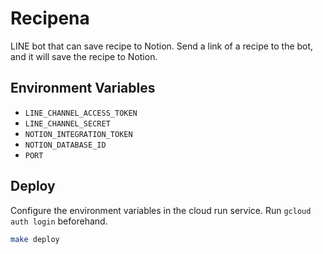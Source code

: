 # Recipena

LINE bot that can save recipe to Notion. Send a link of a recipe to the bot, and it will save the recipe to Notion.

## Environment Variables

- `LINE_CHANNEL_ACCESS_TOKEN`
- `LINE_CHANNEL_SECRET`
- `NOTION_INTEGRATION_TOKEN`
- `NOTION_DATABASE_ID`
- `PORT`

## Deploy

Configure the environment variables in the cloud run service. Run `gcloud auth login` beforehand.

```bash
make deploy
```
